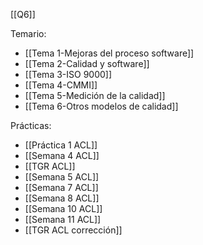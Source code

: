 [[Q6]]

Temario:
+ [[Tema 1-Mejoras del proceso software]]
+ [[Tema 2-Calidad y software]]
+ [[Tema 3-ISO 9000]] 
+ [[Tema 4-CMMI]]
+ [[Tema 5-Medición de la calidad]]
+ [[Tema 6-Otros modelos de calidad]]

Prácticas:
+ [[Práctica 1 ACL]]
+ [[Semana 4 ACL]]
+ [[TGR ACL]]
+ [[Semana 5 ACL]]
+ [[Semana 7 ACL]]
+ [[Semana 8 ACL]]
+ [[Semana 10 ACL]]
+ [[Semana 11 ACL]]
+ [[TGR ACL corrección]]

